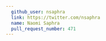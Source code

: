 ```yaml
---
  github_user: nsaphra
  link: https://twitter.com/nsaphra
  name: Naomi Saphra
  pull_request_number: 471
---
```

